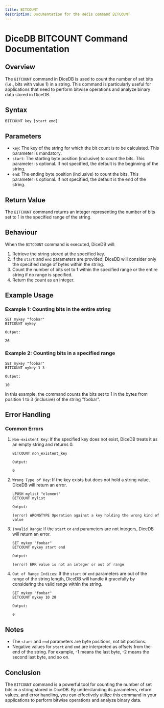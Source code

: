 ```yaml
---
title: BITCOUNT
description: Documentation for the Redis command BITCOUNT
---
```


# DiceDB BITCOUNT Command Documentation

## Overview

The `BITCOUNT` command in DiceDB is used to count the number of set bits (i.e., bits with value 1) in a string. This command is particularly useful for applications that need to perform bitwise operations and analyze binary data stored in DiceDB.

## Syntax

```plaintext
BITCOUNT key [start end]
```

## Parameters

- `key`: The key of the string for which the bit count is to be calculated. This parameter is mandatory.
- `start`: The starting byte position (inclusive) to count the bits. This parameter is optional. If not specified, the default is the beginning of the string.
- `end`: The ending byte position (inclusive) to count the bits. This parameter is optional. If not specified, the default is the end of the string.

## Return Value

The `BITCOUNT` command returns an integer representing the number of bits set to 1 in the specified range of the string.

## Behaviour

When the `BITCOUNT` command is executed, DiceDB will:

1. Retrieve the string stored at the specified key.
1. If the `start` and `end` parameters are provided, DiceDB will consider only the specified range of bytes within the string.
1. Count the number of bits set to 1 within the specified range or the entire string if no range is specified.
1. Return the count as an integer.

## Example Usage

### Example 1: Counting bits in the entire string

```plaintext
SET mykey "foobar"
BITCOUNT mykey
```

`Output:`

```plaintext
26
```

### Example 2: Counting bits in a specified range

```plaintext
SET mykey "foobar"
BITCOUNT mykey 1 3
```

`Output:`

```plaintext
10
```

In this example, the command counts the bits set to 1 in the bytes from position 1 to 3 (inclusive) of the string "foobar".

## Error Handling

### Common Errors

1. `Non-existent Key`: If the specified key does not exist, DiceDB treats it as an empty string and returns 0.

   ```plaintext
   BITCOUNT non_existent_key
   ```

   `Output:`

   ```plaintext
   0
   ```

1. `Wrong Type of Key`: If the key exists but does not hold a string value, DiceDB will return an error.

   ```plaintext
   LPUSH mylist "element"
   BITCOUNT mylist
   ```

   `Output:`

   ```plaintext
   (error) WRONGTYPE Operation against a key holding the wrong kind of value
   ```

1. `Invalid Range`: If the `start` or `end` parameters are not integers, DiceDB will return an error.

   ```plaintext
   SET mykey "foobar"
   BITCOUNT mykey start end
   ```

   `Output:`

   ```plaintext
   (error) ERR value is not an integer or out of range
   ```

1. `Out of Range Indices`: If the `start` or `end` parameters are out of the range of the string length, DiceDB will handle it gracefully by considering the valid range within the string.

   ```plaintext
   SET mykey "foobar"
   BITCOUNT mykey 10 20
   ```

   `Output:`

   ```plaintext
   0
   ```

## Notes

- The `start` and `end` parameters are byte positions, not bit positions.
- Negative values for `start` and `end` are interpreted as offsets from the end of the string. For example, -1 means the last byte, -2 means the second last byte, and so on.

## Conclusion

The `BITCOUNT` command is a powerful tool for counting the number of set bits in a string stored in DiceDB. By understanding its parameters, return values, and error handling, you can effectively utilize this command in your applications to perform bitwise operations and analyze binary data.

